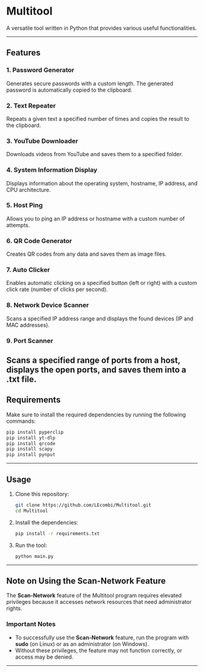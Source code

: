 
# Multitool

A versatile tool written in Python that provides various useful functionalities.

---

## Features

### 1. Password Generator
Generates secure passwords with a custom length. The generated password is automatically copied to the clipboard.

### 2. Text Repeater
Repeats a given text a specified number of times and copies the result to the clipboard.

### 3. YouTube Downloader
Downloads videos from YouTube and saves them to a specified folder.

### 4. System Information Display
Displays information about the operating system, hostname, IP address, and CPU architecture.

### 5. Host Ping
Allows you to ping an IP address or hostname with a custom number of attempts.

### 6. QR Code Generator
Creates QR codes from any data and saves them as image files.

### 7. Auto Clicker
Enables automatic clicking on a specified button (left or right) with a custom click rate (number of clicks per second).

### 8. Network Device Scanner
Scans a specified IP address range and displays the found devices (IP and MAC addresses).

### 9. Port Scanner
Scans a specified range of ports from a host, displays the open ports, and saves them into a .txt file.
---

## Requirements

Make sure to install the required dependencies by running the following commands:

```bash
pip install pyperclip
pip install yt-dlp
pip install qrcode
pip install scapy
pip install pynput
```

---

## Usage

1. Clone this repository:
   ```bash
   git clone https://github.com/LEcombi/Multitool.git
   cd Multitool
   ```

2. Install the dependencies:
   ```bash
   pip install -r requirements.txt
   ```

3. Run the tool:
   ```bash
   python main.py
   ```

---

## Note on Using the **Scan-Network** Feature

The **Scan-Network** feature of the Multitool program requires elevated privileges because it accesses network resources that need administrator rights.

### Important Notes

- To successfully use the **Scan-Network** feature, run the program with **sudo** (on Linux) or as an administrator (on Windows).
- Without these privileges, the feature may not function correctly, or access may be denied.

---